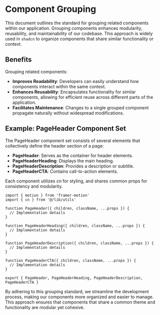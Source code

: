 # Component Grouping

This document outlines the standard for grouping related components within our application. Grouping components enhances modularity, reusability, and maintainability of our codebase. This approach is widely used in `shadcn` to organize components that share similar functionality or context.

## Benefits

Grouping related components:

- **Improves Readability**: Developers can easily understand how components interact within the same context.
- **Enhances Reusability**: Encapsulates functionality for similar components, allowing for efficient reuse across different parts of the application.
- **Facilitates Maintenance**: Changes to a single grouped component propagate naturally without widespread modifications.

## Example: PageHeader Component Set

The PageHeader component set consists of several elements that collectively define the header section of a page:

- **PageHeader**: Serves as the container for header elements.
- **PageHeaderHeading**: Displays the main heading.
- **PageHeaderDescription**: Provides a description or subtitle.
- **PageHeaderCTA**: Contains call-to-action elements.

Each component utilizes cn for styling, and shares common props for consistency and modularity.

```tsx
import { motion } from 'framer-motion'
import { cn } from '@/lib/utils'

function PageHeader({ children, className, ...props }) {
  // Implementation details
}

function PageHeaderHeading({ children, className, ...props }) {
  // Implementation details
}

function PageHeaderDescription({ children, className, ...props }) {
  // Implementation details
}

function PageHeaderCTA({ children, className, ...props }) {
  // Implementation details
}

export { PageHeader, PageHeaderHeading, PageHeaderDescription, PageHeaderCTA }
```

By adhering to this grouping standard, we streamline the development process, making our components more organized and easier to manage. This approach ensures that components that share a common theme and functionality are modular yet cohesive.
